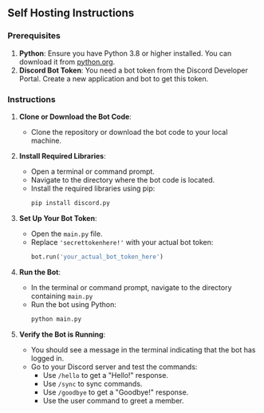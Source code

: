 ## Self Hosting Instructions

### Prerequisites
1. **Python**: Ensure you have Python 3.8 or higher installed. You can download it from [python.org](https://www.python.org/downloads/).
2. **Discord Bot Token**: You need a bot token from the Discord Developer Portal. Create a new application and bot to get this token.

### Instructions

1. **Clone or Download the Bot Code**:
   - Clone the repository or download the bot code to your local machine.

2. **Install Required Libraries**:
   - Open a terminal or command prompt.
   - Navigate to the directory where the bot code is located.
   - Install the required libraries using pip:
     ```sh
     pip install discord.py
     ```

3. **Set Up Your Bot Token**:
   - Open the `main.py` file.
   - Replace `'secrettokenhere!'` with your actual bot token:
     ```python
     bot.run('your_actual_bot_token_here')
     ```

5. **Run the Bot**:
   - In the terminal or command prompt, navigate to the directory containing `main.py`
   - Run the bot using Python:
     ```sh
     python main.py
     ```

6. **Verify the Bot is Running**:
   - You should see a message in the terminal indicating that the bot has logged in.
   - Go to your Discord server and test the commands:
     - Use `/hello` to get a "Hello!" response.
     - Use `/sync` to sync commands.
     - Use `/goodbye` to get a "Goodbye!" response.
     - Use the user command to greet a member.
